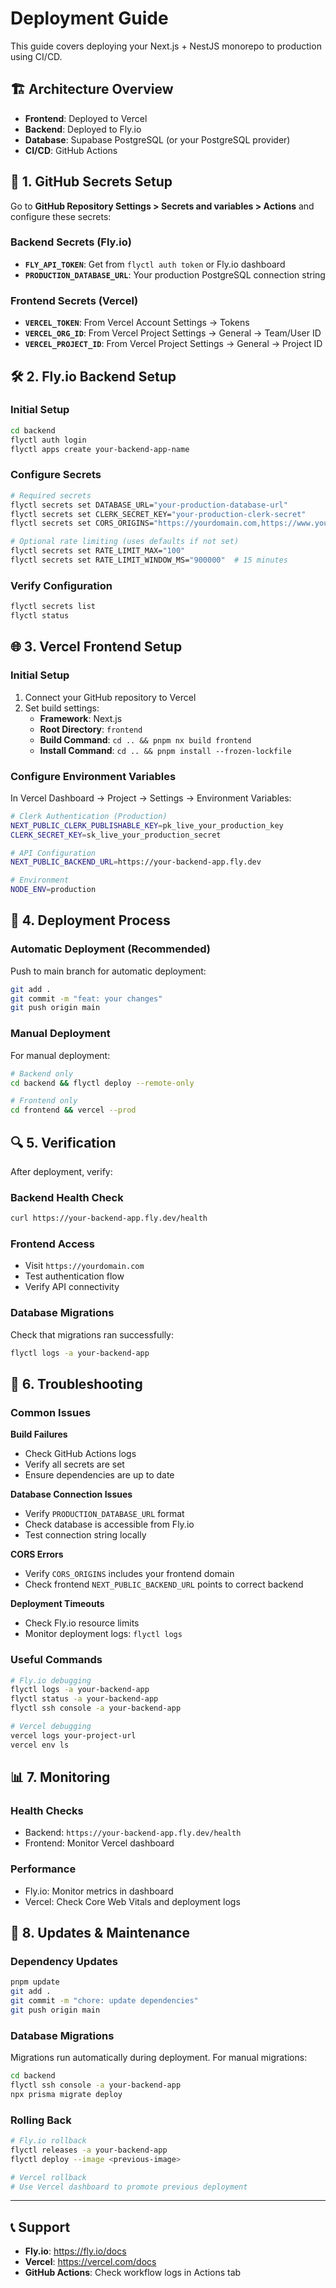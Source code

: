 # Deployment Guide

This guide covers deploying your Next.js + NestJS monorepo to production using CI/CD.

## 🏗️ **Architecture Overview**

- **Frontend**: Deployed to Vercel
- **Backend**: Deployed to Fly.io
- **Database**: Supabase PostgreSQL (or your PostgreSQL provider)
- **CI/CD**: GitHub Actions

## 🔐 **1. GitHub Secrets Setup**

Go to **GitHub Repository Settings > Secrets and variables > Actions** and configure these secrets:

### Backend Secrets (Fly.io)

- **`FLY_API_TOKEN`**: Get from `flyctl auth token` or Fly.io dashboard
- **`PRODUCTION_DATABASE_URL`**: Your production PostgreSQL connection string

### Frontend Secrets (Vercel)

- **`VERCEL_TOKEN`**: From Vercel Account Settings → Tokens
- **`VERCEL_ORG_ID`**: From Vercel Project Settings → General → Team/User ID
- **`VERCEL_PROJECT_ID`**: From Vercel Project Settings → General → Project ID

## 🛠️ **2. Fly.io Backend Setup**

### Initial Setup

```bash
cd backend
flyctl auth login
flyctl apps create your-backend-app-name
```

### Configure Secrets

```bash
# Required secrets
flyctl secrets set DATABASE_URL="your-production-database-url"
flyctl secrets set CLERK_SECRET_KEY="your-production-clerk-secret"
flyctl secrets set CORS_ORIGINS="https://yourdomain.com,https://www.yourdomain.com"

# Optional rate limiting (uses defaults if not set)
flyctl secrets set RATE_LIMIT_MAX="100"
flyctl secrets set RATE_LIMIT_WINDOW_MS="900000"  # 15 minutes
```

### Verify Configuration

```bash
flyctl secrets list
flyctl status
```

## 🌐 **3. Vercel Frontend Setup**

### Initial Setup

1. Connect your GitHub repository to Vercel
2. Set build settings:
   - **Framework**: Next.js
   - **Root Directory**: `frontend`
   - **Build Command**: `cd .. && pnpm nx build frontend`
   - **Install Command**: `cd .. && pnpm install --frozen-lockfile`

### Configure Environment Variables

In Vercel Dashboard → Project → Settings → Environment Variables:

```bash
# Clerk Authentication (Production)
NEXT_PUBLIC_CLERK_PUBLISHABLE_KEY=pk_live_your_production_key
CLERK_SECRET_KEY=sk_live_your_production_secret

# API Configuration
NEXT_PUBLIC_BACKEND_URL=https://your-backend-app.fly.dev

# Environment
NODE_ENV=production
```

## 🚀 **4. Deployment Process**

### Automatic Deployment (Recommended)

Push to main branch for automatic deployment:

```bash
git add .
git commit -m "feat: your changes"
git push origin main
```

### Manual Deployment

For manual deployment:

```bash
# Backend only
cd backend && flyctl deploy --remote-only

# Frontend only
cd frontend && vercel --prod
```

## 🔍 **5. Verification**

After deployment, verify:

### Backend Health Check

```bash
curl https://your-backend-app.fly.dev/health
```

### Frontend Access

- Visit `https://yourdomain.com`
- Test authentication flow
- Verify API connectivity

### Database Migrations

Check that migrations ran successfully:

```bash
flyctl logs -a your-backend-app
```

## 🐛 **6. Troubleshooting**

### Common Issues

**Build Failures**

- Check GitHub Actions logs
- Verify all secrets are set
- Ensure dependencies are up to date

**Database Connection Issues**

- Verify `PRODUCTION_DATABASE_URL` format
- Check database is accessible from Fly.io
- Test connection string locally

**CORS Errors**

- Verify `CORS_ORIGINS` includes your frontend domain
- Check frontend `NEXT_PUBLIC_BACKEND_URL` points to correct backend

**Deployment Timeouts**

- Check Fly.io resource limits
- Monitor deployment logs: `flyctl logs`

### Useful Commands

```bash
# Fly.io debugging
flyctl logs -a your-backend-app
flyctl status -a your-backend-app
flyctl ssh console -a your-backend-app

# Vercel debugging
vercel logs your-project-url
vercel env ls
```

## 📊 **7. Monitoring**

### Health Checks

- Backend: `https://your-backend-app.fly.dev/health`
- Frontend: Monitor Vercel dashboard

### Performance

- Fly.io: Monitor metrics in dashboard
- Vercel: Check Core Web Vitals and deployment logs

## 🔄 **8. Updates & Maintenance**

### Dependency Updates

```bash
pnpm update
git add .
git commit -m "chore: update dependencies"
git push origin main
```

### Database Migrations

Migrations run automatically during deployment. For manual migrations:

```bash
cd backend
flyctl ssh console -a your-backend-app
npx prisma migrate deploy
```

### Rolling Back

```bash
# Fly.io rollback
flyctl releases -a your-backend-app
flyctl deploy --image <previous-image>

# Vercel rollback
# Use Vercel dashboard to promote previous deployment
```

---

## 📞 **Support**

- **Fly.io**: https://fly.io/docs
- **Vercel**: https://vercel.com/docs
- **GitHub Actions**: Check workflow logs in Actions tab
